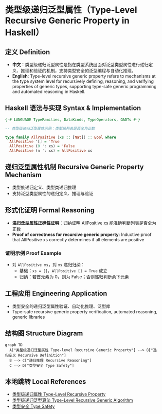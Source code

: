# 类型级递归泛型属性（Type-Level Recursive Generic Property in Haskell）

## 定义 Definition

- **中文**：类型级递归泛型属性是指在类型系统层面对泛型类型属性进行递归定义、推理和验证的机制，支持类型安全的泛型编程与自动化推理。
- **English**: Type-level recursive generic property refers to mechanisms at the type system level for recursively defining, reasoning, and verifying properties of generic types, supporting type-safe generic programming and automated reasoning in Haskell.

## Haskell 语法与实现 Syntax & Implementation

```haskell
{-# LANGUAGE TypeFamilies, DataKinds, TypeOperators, GADTs #-}

-- 类型级递归泛型属性示例：类型级列表是否全为正数

type family AllPositive (xs :: [Nat]) :: Bool where
  AllPositive '[] = 'True
  AllPositive (0 ': xs) = 'False
  AllPositive (n ': xs) = AllPositive xs
```

## 递归泛型属性机制 Recursive Generic Property Mechanism

- 类型族递归定义、类型类递归推理
- 支持泛型类型属性的递归定义、推理与验证

## 形式化证明 Formal Reasoning

- **递归泛型属性正确性证明**：归纳证明 AllPositive xs 能准确判断列表是否全为正数
- **Proof of correctness for recursive generic property**: Inductive proof that AllPositive xs correctly determines if all elements are positive

### 证明示例 Proof Example

- 对 `AllPositive xs`，对 `xs` 递归归纳：
  - 基础：`xs = []`，`AllPositive [] = True` 成立
  - 归纳：若首元素为 0，则为 False；否则递归判断余下元素

## 工程应用 Engineering Application

- 类型安全的递归泛型属性验证、自动化推理、泛型库
- Type-safe recursive generic property verification, automated reasoning, generic libraries

## 结构图 Structure Diagram

```mermaid
graph TD
  A["类型级递归泛型属性 Type-level Recursive Generic Property"] --> B["递归定义 Recursive Definition"]
  B --> C["递归推理 Recursive Reasoning"]
  C --> D["类型安全 Type Safety"]
```

## 本地跳转 Local References

- [类型级递归属性 Type-Level Recursive Property](../62-Type-Level-Recursive-Property/01-Type-Level-Recursive-Property-in-Haskell.md)
- [类型级递归泛型算法 Type-Level Recursive Generic Algorithm](../72-Type-Level-Recursive-Generic-Algorithm/01-Type-Level-Recursive-Generic-Algorithm-in-Haskell.md)
- [类型安全 Type Safety](../14-Type-Safety/01-Type-Safety-in-Haskell.md)
